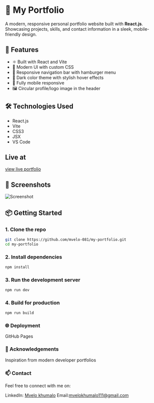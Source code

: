 # 💼 My Portfolio

A modern, responsive personal portfolio website built with **React.js**. Showcasing projects, skills, and contact information in a sleek, mobile-friendly design.

## 🚀 Features

- ⚛️ Built with React and Vite
- 🎨 Modern UI with custom CSS
- 🧭 Responsive navigation bar with hamburger menu
- 🌙 Dark color theme with stylish hover effects
- 📱 Fully mobile responsive
- 🖼️ Circular profile/logo image in the header


## 🛠️ Technologies Used

- React.js
- Vite
- CSS3
- JSX
- VS Code
## Live at
[view live portfolio](https://mvelo-081.github.io/my-portfolio/)
## 📸 Screenshots

![Screenshot](./public/assets/screenshot.png)

## 📦 Getting Started

### 1. Clone the repo
```bash
git clone https://github.com/mvelo-081/my-portfolio.git
cd my-portfolio
```
### 2. Install dependencies
```bash 
npm install
```

### 3. Run the development server
```bash
npm run dev
```
### 4. Build for production
```bash
npm run build
```
### 🌐 Deployment
GitHub Pages

### 🙌 Acknowledgements
Inspiration from modern developer portfolios

### 📫 Contact
Feel free to connect with me on:

LinkedIn: [Mvelo khumalo](https://linkedin.com/in/mvelo-khumalo-466920268)
Email:[mvelokhumalo111@gmail.com](mvelokhumalo111@gmail.com)
